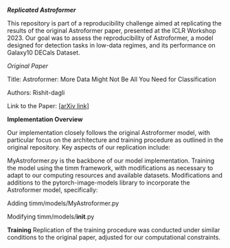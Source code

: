 ***Replicated Astroformer***

This repository is part of a reproducibility challenge aimed at replicating the results of the original Astroformer paper, presented at the ICLR Workshop 2023. Our goal was to assess the reproducibility of Astroformer, a model designed for detection tasks in low-data regimes, and its performance on  Galaxy10 DECals Dataset.

*Original Paper*

Title: Astroformer: More Data Might Not Be All You Need for Classification

Authors: Rishit-dagli

Link to the Paper: [[arXiv link]](https://arxiv.org/abs/2304.05350)

**Implementation Overview**

Our implementation closely follows the original Astroformer model, with particular focus on the architecture and training procedure as outlined in the original repository. Key aspects of our replication include:

MyAstroformer.py is the backbone of our model implementation.
Training the model using the timm framework, with modifications as necessary to adapt to our computing resources and available datasets.
Modifications and additions to the pytorch-image-models library to incorporate the Astroformer model, specifically:

Adding timm/models/MyAstroformer.py

Modifying timm/models/__init__.py

**Training**
Replication of the training procedure was conducted under similar conditions to the original paper, adjusted for our computational constraints.
